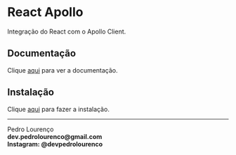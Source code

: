 # React Apollo

Integração do React com o Apollo Client.

## Documentação

Clique [aqui](https://github.com/apollographql/react-apollo) para ver a documentação.

## Instalação

Clique [aqui](https://www.npmjs.com/package/react-apollo) para fazer a instalação.

<hr>
<stong>Pedro Lourenço</strong><br>
<Strong>dev.pedrolourenco@gmail.com</strong><br>
<Strong>Instagram: @devpedrolourenco</strong>